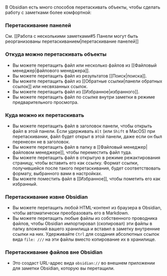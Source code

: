 В Obsidian есть много способов перетаскивать объекты, чтобы сделать работу с заметками более комфортной:

### Перетаскивание панелей

См. [[Работа с несколькими заметками#5 Панели могут быть реорганизованы перетаскиванием|перетаскивание панелей]]

### Откуда можно перетаскивать объекты

- Вы можете перетащить файл или несколько файлов из [[Файловый менеджер|файлового менеджера]].
- Вы можете перетащить файл из результатов [[Поиск|поиска]].
- Вы можете перетащить файл из [[Обратные ссылки|панели обратных ссылок]] или несвязанных ссылок.
- Вы можете перетащить файл из [[Избранное|избранного]].
- Вы можете перетащить файл по ссылке внутри заметки в режиме предварительного просмотра.

### Куда можно их перетаскивать

- Вы можете перетащить файл в заголовок панели, чтобы открыть файл в этой панели. Если удерживать `Alt` (или `Shift` в MacOS) при перетаскивании, файл будет открыт в этой панели, даже если он был перенесен не в заголовок.
- Вы можете перетащить файл в папку в [[Файловый менеджер|файловом менеджере]], чтобы переместить файл туда.
- Вы можете перетащить файл в открытую в режиме режактирования страницу, чтобы вставить его как ссылку. Формат ссылки, получившейся после такого перетаскивания, будет соответствовать формату, выбранного вами в настройках.
- Вы можете поместить файл в [[Избранное]], чтобы пометить его как избранный.

### Перетаскивание извне Obsidian 

- Вы можете перетащить любой HTML-контент из браузера в Obsidian, чтобы автоматически преобразовать его в Markdown. 
- Вы можете перетащить любые файлы из собственного проводника файлов, чтобы Obsidian импортировал (скопировал) эти файлы в папку вложений вашего хранилища и вставил в заметку внутренние ссылки на них. Удерживайте `Ctrl` для создания абсолютных ссылок вида `file: ///` на эти файлы вместо копирование их в хранилище. 

### Перетаскивание файлов вне Obsidian 

- Это создаст URL-адрес вида `obsidian://` во внешнем приложении для заметки Obsidian, которую вы перетащили.